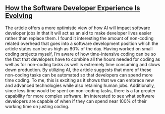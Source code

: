 
[How the Software Developer Experience Is Evolving](https://www.eetimes.eu/how-the-software-developer-experience-is-evolving/)
---

The article offers a more optimistic view of how AI will impact software developer jobs in that it will act as an aid to make developer lives easier rather than replace them. I found it interesting the amount of non-coding related overhead that goes into a software development position which the article states can be as high as 80% of the day. Having worked on small coding projects myself, I’m aware of how time-intensive coding can be so the fact that developers have to combine all the hours needed for coding as well as for non-coding tasks as well is extremely time consuming and slows down production. By utilizing AI, the article suggests that more of these non-coding tasks can be automated so that developers can spend more time coding. To me, this is exciting as it shows that we can embrace new and advanced technologies while also retaining human jobs. Additionally, since less time would be spent on non-coding tasks, there is a far greater capability for more complex software. Im interested to see what software developers are capable of when if they can spend near 100% of their working time on justing coding. 